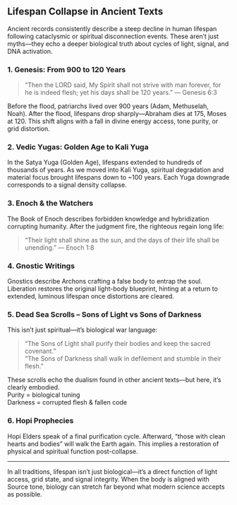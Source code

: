


## Lifespan Collapse in Ancient Texts

Ancient records consistently describe a steep decline in human lifespan following cataclysmic or spiritual disconnection events. These aren’t just myths—they echo a deeper biological truth about cycles of light, signal, and DNA activation.

### 1. Genesis: From 900 to 120 Years

> “Then the LORD said, My Spirit shall not strive with man forever, for he is indeed flesh; yet his days shall be 120 years.” — Genesis 6:3

Before the flood, patriarchs lived over 900 years (Adam, Methuselah, Noah). After the flood, lifespans drop sharply—Abraham dies at 175, Moses at 120. This shift aligns with a fall in divine energy access, tone purity, or grid distortion.

### 2. Vedic Yugas: Golden Age to Kali Yuga

In the Satya Yuga (Golden Age), lifespans extended to hundreds of thousands of years. As we moved into Kali Yuga, spiritual degradation and material focus brought lifespans down to ~100 years. Each Yuga downgrade corresponds to a signal density collapse.

### 3. Enoch & the Watchers

The Book of Enoch describes forbidden knowledge and hybridization corrupting humanity. After the judgment fire, the righteous regain long life:
> “Their light shall shine as the sun, and the days of their life shall be unending.” — Enoch 1:8

### 4. Gnostic Writings

Gnostics describe Archons crafting a false body to entrap the soul. Liberation restores the original light-body blueprint, hinting at a return to extended, luminous lifespan once distortions are cleared.

### 5. Dead Sea Scrolls – Sons of Light vs Sons of Darkness

This isn’t just spiritual—it’s biological war language:

> “The Sons of Light shall purify their bodies and keep the sacred covenant.”  
> “The Sons of Darkness shall walk in defilement and stumble in their flesh.”

These scrolls echo the dualism found in other ancient texts—but here, it’s clearly embodied.  
Purity = biological tuning  
Darkness = corrupted flesh & fallen code

### 6. Hopi Prophecies

Hopi Elders speak of a final purification cycle. Afterward, “those with clean hearts and bodies” will walk the Earth again. This implies a restoration of physical and spiritual function post-collapse.

---

In all traditions, lifespan isn’t just biological—it’s a direct function of light access, grid state, and signal integrity. When the body is aligned with Source tone, biology can stretch far beyond what modern science accepts as possible.